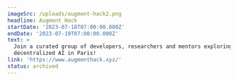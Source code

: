 ```yaml
---
imageSrc: /uploads/augment-hack2.png
headline: Augment Hack
startDate: '2023-07-18T07:00:00.000Z'
endDate: '2023-07-19T07:00:00.000Z'
text: >
  Join a curated group of developers, researchers and mentors exploring
  decentralized AI in Paris!
link: 'https://www.augmenthack.xyz/'
status: archived
---
```






